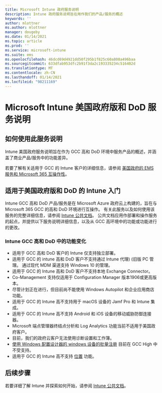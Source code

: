 ```yaml
---
title: Microsoft Intune 政府服务说明
description: Intune 政府服务说明旨在用作我们的产品/服务的概述
keywords: ''
author: mlottner
ms.author: mlottner
manager: dougeby
ms.date: 01/14/2021
ms.topic: article
ms.prod: ''
ms.service: microsoft-intune
ms.suite: ems
ms.openlocfilehash: 46dcd69d4921dd50f295b1f825c60a808a496baa
ms.sourcegitcommit: 633dfab953dfc2b91f3da2c193335234c516402d
ms.translationtype: MT
ms.contentlocale: zh-CN
ms.lasthandoff: 01/14/2021
ms.locfileid: "98211169"
---
```

# <a name="microsoft-intune-for-us-government-gcc-high-and-dod-service-description"></a>Microsoft Intune 美国政府版和 DoD 服务说明

## <a name="how-to-use-this-service-description"></a>如何使用此服务说明

Intune 美国政府服务说明旨在作为 GCC 高和 DoD 环境中服务产品的概述，并涵盖了商业产品/服务中的功能差异。

若要了解有关适用于 GCC 的 Intune 客户的详细信息，请参阅 [美国政府的 EMS 服务和 Microsoft 365 互操作性](ems-govt-service-description.md#ems-offers-for-us-government-and-microsoft-365-interoperability)。

## <a name="get-started-with-intune-for-us-government-gcc-high-and-dod"></a>适用于美国政府版和 DoD 的 Intune 入门

Intune GCC 高和 DoD 产品/服务是在 Microsoft Azure 政府云上构建的，旨在与 Microsoft 365 GCC 的高和 DoD 环境进行互操作。 有关此服务以及如何使用该服务的完整详细信息，请参阅 [Intune 公共文档](/intune/)。 公共文档应用作部署和操作服务的起点，并提供以下服务说明详细信息，以及从 GCC 高环境中的功能或功能进行的更改。

### <a name="feature-variations-in-intune-gcc-high-and-dod"></a>Intune GCC 高和 DoD 中的功能变化

- 适用于 GCC 高和 DoD 客户的 Intune 仅支持独立部署。
- 适用于 GCC 的 intune 高和 DoD 客户不支持通过 Intune 代理)  (旧版 PC 管理。 通过现代 MDM 渠道支持 Windows 10 的管理。
- 适用于 GCC 的 Intune 高和 DoD 客户不支持本地 Exchange Connector。
- Co-Management 支持仅适用于 Configuration Manager 版本1906或更高版本。
- 尽管计划正在进行，但目前尚不能使用 Windows Autopilot 和企业应用商店功能。
- 适用于 GCC 的 Intune 高不支持用于 macOS 设备的 Jamf Pro 和 Intune 集成。
- 适用于 GCC 的 Intune 高不支持 Android 和 iOS 设备的移动威胁防御连接器。
- Microsoft 端点管理器终结点分析和 Log Analytics 功能当前不适用于美国政府客户。
- 目前，我们的政府云客户无法使用诊断设置和工作簿。
- [使用 Windows 配置设计器的 windows 设备的批量注册](/mem/intune/enrollment/windows-bulk-enroll) 目前在 GCC High 中不受支持。
- 适用于 GCC 的 Intune 高不支持 [位置](https://docs.microsoft.com/mem/intune/protect/use-network-locations) 功能。


## <a name="next-steps"></a>后续步骤
若要详细了解 Intune 并探索如何开始，请参阅 [Intune 公共文档](/intune/index)。